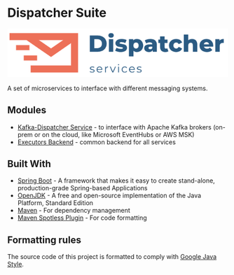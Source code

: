 # Dispatcher Suite

![logo](doc/dispatcher-services-logo.png)

A set of microservices to interface with different messaging systems.

## Modules
* [Kafka-Dispatcher Service](kafka-service/README.md) - to interface with Apache Kafka brokers (on-prem or on the cloud, like Microsoft EventHubs or AWS MSK)
* [Executors Backend](executors) - common backend for all services


## Built With
* [Spring Boot](https://spring.io/projects/spring-boot) - A framework that makes it easy to create stand-alone, production-grade Spring-based Applications
* [OpenJDK](https://openjdk.java.net/) - A free and open-source implementation of the Java Platform, Standard Edition
* [Maven](https://maven.apache.org/) - For dependency management
* [Maven Spotless Plugin](https://github.com/diffplug/spotless/tree/main/plugin-maven) - For code formatting

## Formatting rules
The source code of this project is formatted to comply with
[Google Java Style](https://google.github.io/styleguide/javaguide.html).
